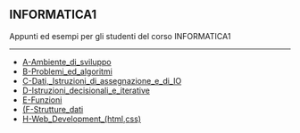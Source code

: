 ## INFORMATICA1
Appunti ed esempi per gli studenti del corso INFORMATICA1

---

- [A-Ambiente_di_sviluppo](A-Ambiente_di_sviluppo/README.md) 
- [B-Problemi_ed_algoritmi](B-Problemi_ed_algoritmi/README.md) 
- [C-Dati,_Istruzioni_di_assegnazione_e_di_IO](C-Dati,_Istruzioni_di_assegnazione_e_di_IO/README.md) 
- [D-Istruzioni_decisionali_e_iterative](D-Istruzioni_decisionali_e_iterative/README.md)  
- [E-Funzioni](E-Funzioni/README.md) 
- [(F-Strutture_dati](F-Strutture_dati/README.md)  
- [H-Web_Development_(html,css)](H-Web_Development_(html,css)/README.md)  

